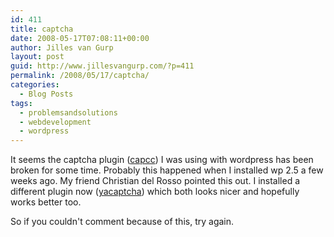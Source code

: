 ```yaml
---
id: 411
title: captcha
date: 2008-05-17T07:08:11+00:00
author: Jilles van Gurp
layout: post
guid: http://www.jillesvangurp.com/?p=411
permalink: /2008/05/17/captcha/
categories:
  - Blog Posts
tags:
  - problemsandsolutions
  - webdevelopment
  - wordpress
---
```

It seems the captcha plugin ([capcc](http://fuctweb.com/2007/06/15/capcc/)) I was using with wordpress has been broken for some time. Probably this happened when I installed wp 2.5 a few weeks ago. My friend Christian del Rosso pointed this out. I installed a different plugin now ([yacaptcha](http://wordpress.org/extend/plugins/yacaptcha/#post-2915)) which both looks nicer and hopefully works better too.

So if you couldn't comment because of this, try again.